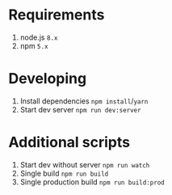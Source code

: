 # Requirements
1. node.js `8.x`
2. npm `5.x`

# Developing
1. Install dependencies ```npm install```/```yarn```
2. Start dev server ```npm run dev:server```

# Additional scripts
1. Start dev without server ```npm run watch```
2. Single build ```npm run build```
3. Single production build ```npm run build:prod```




